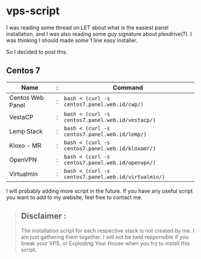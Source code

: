 # vps-script

I was reading some thread on LET about what is the easiest panel installation, and I was also reading some guy signature about plexdrive(?). I was thinking I should made some 1 line easy installer.

So I decided to post this.

## Centos 7

| Name             | : | Command                                             |
|------------------|---|-----------------------------------------------------|
| Centos Web Panel | : | `bash < (curl -s centos7.panel.web.id/cwp/)`        |
| VestaCP          | : | `bash < (curl -s centos7.panel.web.id/vestacp/)`    |
| Lemp Stack       | : | `bash < (curl -s centos7.panel.web.id/lemp/)`       |
| Kloxo - MR       | : | `bash < (curl -s centos7.panel.web.id/kloxomr/)`    |
| OpenVPN          | : | `bash < (curl -s centos7.panel.web.id/openvpn/)`    |
| Virtualmin       | : | `bash < (curl -s centos7.panel.web.id/virtualmin/)` |

I will probably adding more script in the future. If you have any useful script you want to add to my website, feel free to contact me.

> ## Disclaimer :
> The installation script for each respective stack is not created by me. I am just gathering them together.  I will not be held responsible if you break your VPS, or Exploding Your House when you try to install this script. 
